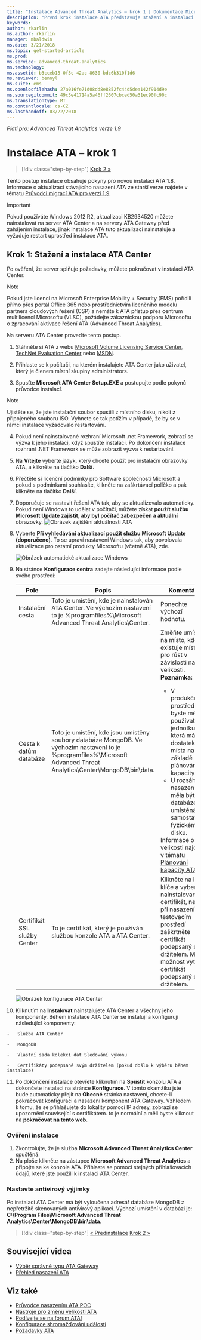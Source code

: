 ```yaml
---
title: "Instalace Advanced Threat Analytics – krok 1 | Dokumentace Microsoftu"
description: "První krok instalace ATA představuje stažení a instalaci ATA Center na vybraný server."
keywords: 
author: rkarlin
ms.author: rkarlin
manager: mbaldwin
ms.date: 3/21/2018
ms.topic: get-started-article
ms.prod: 
ms.service: advanced-threat-analytics
ms.technology: 
ms.assetid: b3cceb18-0f3c-42ac-8630-bdc6b310f1d6
ms.reviewer: bennyl
ms.suite: ems
ms.openlocfilehash: 27a016fe71d08dd8e8852fc44d5dea142f914d9e
ms.sourcegitcommit: 49c3e41714a5a46ff2607cbced50a31ec90fc90c
ms.translationtype: MT
ms.contentlocale: cs-CZ
ms.lasthandoff: 03/22/2018
---
```

*Platí pro: Advanced Threat Analytics verze 1.9*


# <a name="install-ata---step-1"></a>Instalace ATA – krok 1

>[!div class="step-by-step"]
[Krok 2 »](install-ata-step2.md)

Tento postup instalace obsahuje pokyny pro novou instalaci ATA 1.8. Informace o aktualizaci stávajícího nasazení ATA ze starší verze najdete v tématu [Průvodci migrací ATA pro verzi 1.9](ata-update-1.9-migration-guide.md).

> [!IMPORTANT] 
> Pokud používáte Windows 2012 R2, aktualizaci KB2934520 můžete nainstalovat na server ATA Center a na servery ATA Gateway před zahájením instalace, jinak instalace ATA tuto aktualizaci nainstaluje a vyžaduje restart uprostřed instalace ATA.

## <a name="step-1-download-and-install-the-ata-center"></a>Krok 1: Stažení a instalace ATA Center
Po ověření, že server splňuje požadavky, můžete pokračovat v instalaci ATA Center.
    
> [!NOTE]
>Pokud jste licenci na Microsoft Enterprise Mobility + Security (EMS) pořídili přímo přes portál Office 365 nebo prostřednictvím licenčního modelu partnera cloudových řešení (CSP) a nemáte k ATA přístup přes centrum multilicencí Microsoftu (VLSC), požádejte zákaznickou podporu Microsoftu o zpracování aktivace řešení ATA (Advanced Threat Analytics).

Na serveru ATA Center proveďte tento postup.

1.  Stáhněte si ATA z webu [Microsoft Volume Licensing Service Center](https://www.microsoft.com/Licensing/servicecenter/default.aspx), [TechNet Evaluation Center](http://www.microsoft.com/evalcenter/) nebo [MSDN](https://msdn.microsoft.com/subscriptions/downloads).

2.  Přihlaste se k počítači, na kterém instalujete ATA Center jako uživatel, který je členem místní skupiny administrators.

3.  Spusťte **Microsoft ATA Center Setup.EXE** a postupujte podle pokynů průvodce instalací.

> [!NOTE]   
> Ujistěte se, že jste instalační soubor spustili z místního disku, nikoli z připojeného souboru ISO. Vyhnete se tak potížím v případě, že by se v rámci instalace vyžadovalo restartování.   

4.  Pokud není nainstalované rozhraní Microsoft .net Framework, zobrazí se výzva k jeho instalaci, když spustíte instalaci. Po dokončení instalace rozhraní .NET Framework se může zobrazit výzva k restartování.
5.  Na **Vítejte** vyberte jazyk, který chcete použít pro instalační obrazovky ATA, a klikněte na tlačítko **Další**.

6.  Přečtěte si licenční podmínky pro Software společnosti Microsoft a pokud s podmínkami souhlasíte, klikněte na zaškrtávací políčko a pak klikněte na tlačítko **Další**.

7.  Doporučuje se nastavit řešení ATA tak, aby se aktualizovalo automaticky. Pokud není Windows to udělat v počítači, můžete získat **použít službu Microsoft Update zajistit, aby byl počítač zabezpečen a aktuální** obrazovky. 
    ![Obrázek zajištění aktuálnosti ATA](media/ata_ms_update.png)

8. Vyberte **Při vyhledávání aktualizací použít službu Microsoft Update (doporučeno)**. To se upraví nastavení Windows tak, aby povolovala aktualizace pro ostatní produkty Microsoftu (včetně ATA), zde. 

    ![Obrázek automatické aktualizace Windows](media/ata_installupdatesautomatically.png)

8.  Na stránce **Konfigurace centra** zadejte následující informace podle svého prostředí:

    |Pole|Popis|Komentáře|
    |---------|---------------|------------|
    |Instalační cesta|Toto je umístění, kde je nainstalován ATA Center. Ve výchozím nastavení to je %programfiles%\Microsoft Advanced Threat Analytics\Center.|Ponechte výchozí hodnotu.|
    |Cesta k datům databáze|Toto je umístění, kde jsou umístěny soubory databáze MongoDB. Ve výchozím nastavení to je %programfiles%\Microsoft Advanced Threat Analytics\Center\MongoDB\bin\data.|Změňte umístění na místo, kde existuje místo pro růst v závislosti na vaší velikosti. **Poznámka:** <ul><li>V produkčních prostředích byste měli používat jednotku, která má dostatek místa na základě plánování kapacity.</li><li>U rozsáhlých nasazení by měla být databáze umístěná na samostatném fyzickém disku.</li></ul>Informace o velikosti najdete v tématu [Plánování kapacity ATA](ata-capacity-planning.md).|
    |Certifikát SSL služby Center|To je certifikát, který je používán službou konzole ATA a ATA Center.|Klikněte na ikonu klíče a vyberte nainstalovaný certifikát, nebo při nasazení v testovacím prostředí zaškrtněte certifikát podepsaný svým držitelem. Máte možnost vytvořit certifikát podepsaný svým držitelem.|
        
    ![Obrázek konfigurace ATA Center](media/ATA-Center-Configuration.png)

10.  Kliknutím na **Instalovat** nainstalujete ATA Center a všechny jeho komponenty.
    Během instalace ATA Center se instalují a konfigurují následující komponenty:

    -   Služba ATA Center

    -   MongoDB

    -   Vlastní sada kolekcí dat Sledování výkonu

    -   Certifikáty podepsané svým držitelem (pokud došlo k výběru během instalace)

11.  Po dokončení instalace otevřete kliknutím na **Spustit** konzolu ATA a dokončete instalaci na stránce **Konfigurace**.
V tomto okamžiku jste bude automaticky přejít na **Obecné** stránka nastavení, chcete-li pokračovat konfiguraci a nasazení komponent ATA Gateway.
Vzhledem k tomu, že se přihlašujete do lokality pomocí IP adresy, zobrazí se upozornění související s certifikátem. to je normální a měli byste kliknout na **pokračovat na tento web**.

### <a name="validate-installation"></a>Ověření instalace

1.  Zkontrolujte, že je služba **Microsoft Advanced Threat Analytics Center** spuštěná.
2.  Na ploše klikněte na zástupce **Microsoft Advanced Threat Analytics** a připojte se ke konzole ATA. Přihlaste se pomocí stejných přihlašovacích údajů, které jste použili k instalaci ATA Center.

### <a name="set-anti-virus-exclusions"></a>Nastavte antivirový výjimky

Po instalaci ATA Center má být vyloučena adresář databáze MongoDB z nepřetržitě skenovaných antivirový aplikací. Výchozí umístění v databázi je: **C:\Program Files\Microsoft Advanced Threat Analytics\Center\MongoDB\bin\data**.



>[!div class="step-by-step"]
[« Předinstalace](configure-port-mirroring.md)
[Krok 2 »](install-ata-step2.md)

## <a name="related-videos"></a>Související videa
- [Výběr správné typu ATA Gateway](https://channel9.msdn.com/Shows/Microsoft-Security/ATA-Deployment-Choose-the-Right-Gateway-Type)
- [Přehled nasazení ATA](https://channel9.msdn.com/Shows/Microsoft-Security/Overview-of-ATA-Deployment-in-10-Minutes)


## <a name="see-also"></a>Viz také
- [Průvodce nasazením ATA POC](http://aka.ms/atapoc)
- [Nástroje pro změnu velikosti ATA](http://aka.ms/atasizingtool)
- [Podívejte se na fórum ATA!](https://social.technet.microsoft.com/Forums/security/home?forum=mata)
- [Konfigurace shromažďování událostí](configure-event-collection.md)
- [Požadavky ATA](ata-prerequisites.md)

